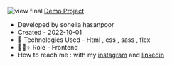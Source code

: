 

![view final](https://soheilahpb.github.io/Programming-Template/)
 [Demo Project](https://soheilahpb.github.io/Programming-Template/)
- Developed by soheila hasanpoor
- Created - 2022-10-01
- 🤖 Technologies Used - Html , css , sass , flex
- 🤖🤖♀️ Role - Frontend
- How to reach me : with my 
[instagram](https://www.instagram.com/soheila_hasanpoor_web) and 
[linkedin](https://www.linkedin.com/in/soheila-hasanpoor-8b2903273/)
